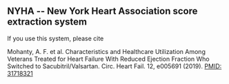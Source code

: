 NYHA -- New York Heart Association score extraction system
---------------------------

If you use this system, please cite 

Mohanty, A. F. et al. Characteristics and Healthcare Utilization Among Veterans Treated for Heart Failure With Reduced Ejection Fraction Who Switched to Sacubitril/Valsartan. Circ. Heart Fail. 12, e005691 (2019).
[PMID: 31718321](http://www.ncbi.nlm.nih.gov/pubmed/31718321)